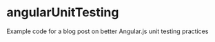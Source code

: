 angularUnitTesting
==================

Example code for a blog post on better Angular.js unit testing practices
